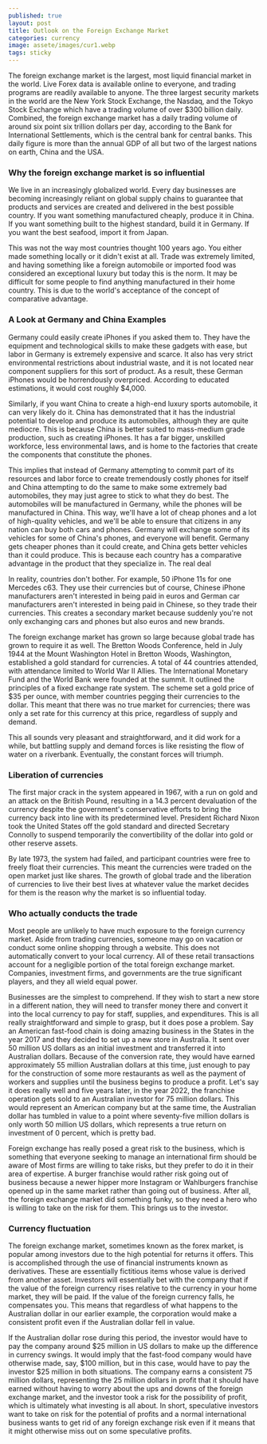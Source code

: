 ```yaml
---
published: true
layout: post
title: Outlook on the Foreign Exchange Market
categories: currency
image: assete/images/cur1.webp
tags: sticky
---
```


The foreign exchange market is the largest, most liquid financial market in the world. Live Forex data is available online to everyone, and trading programs are readily available to anyone. The three largest security markets in the world are the New York Stock Exchange, the Nasdaq, and the Tokyo Stock Exchange which have a trading volume of over $300 billion daily. Combined, the foreign exchange market has a daily trading volume of around six point six trillion dollars per day, according to the Bank for International Settlements, which is the central bank for central banks. This daily figure is more than the annual GDP of all but two of the largest nations on earth, China and the USA.

### Why the foreign exchange market is so influential

We live in an increasingly globalized world. Every day businesses are becoming increasingly reliant on global supply chains to guarantee that products and services are created and delivered in the best possible country. If you want something manufactured cheaply, produce it in China. If you want something built to the highest standard, build it in Germany. If you want the best seafood, import it from Japan.

This was not the way most countries thought 100 years ago. You either made something locally or it didn't exist at all. Trade was extremely limited, and having something like a foreign automobile or imported food was considered an exceptional luxury but today this is the norm. It may be difficult for some people to find anything manufactured in their home country. This is due to the world's acceptance of the concept of comparative advantage.

### A Look at Germany and China Examples

Germany could easily create iPhones if you asked them to. They have the equipment and technological skills to make these gadgets with ease, but labor in Germany is extremely expensive and scarce. It also has very strict environmental restrictions about industrial waste, and it is not located near component suppliers for this sort of product. As a result, these German iPhones would be horrendously overpriced. According to educated estimations, it would cost roughly $4,000.

Similarly, if you want China to create a high-end luxury sports automobile, it can very likely do it. China has demonstrated that it has the industrial potential to develop and produce its automobiles, although they are quite mediocre. This is because China is better suited to mass-medium grade production, such as creating iPhones. It has a far bigger, unskilled workforce, less environmental laws, and is home to the factories that create the components that constitute the phones.

This implies that instead of Germany attempting to commit part of its resources and labor force to create tremendously costly phones for itself and China attempting to do the same to make some extremely bad automobiles, they may just agree to stick to what they do best. The automobiles will be manufactured in Germany, while the phones will be manufactured in China. This way, we'll have a lot of cheap phones and a lot of high-quality vehicles, and we'll be able to ensure that citizens in any nation can buy both cars and phones. Germany will exchange some of its vehicles for some of China's phones, and everyone will benefit. Germany gets cheaper phones than it could create, and China gets better vehicles than it could produce.
This is because each country has a comparative advantage in the product that they specialize in.
The real deal

In reality, countries don't bother. For example, 50 iPhone 11s for one Mercedes c63. They use their currencies but of course, Chinese iPhone manufacturers aren't interested in being paid in euros and German car manufacturers aren't interested in being paid in Chinese, so they trade their currencies. This creates a secondary market because suddenly you're not only exchanging cars and phones but also euros and new brands.

The foreign exchange market has grown so large because global trade has grown to require it as well. The Bretton Woods Conference, held in July 1944 at the Mount Washington Hotel in Bretton Woods, Washington, established a gold standard for currencies. A total of 44 countries attended, with attendance limited to World War II Allies. The International Monetary Fund and the World Bank were founded at the summit. It outlined the principles of a fixed exchange rate system. The scheme set a gold price of $35 per ounce, with member countries pegging their currencies to the dollar. This meant that there was no true market for currencies; there was only a set rate for this currency at this price, regardless of supply and demand.

This all sounds very pleasant and straightforward, and it did work for a while, but battling supply and demand forces is like resisting the flow of water on a riverbank. Eventually, the constant forces will triumph.

### Liberation of currencies

The first major crack in the system appeared in 1967, with a run on gold and an attack on the British Pound, resulting in a 14.3 percent devaluation of the currency despite the government's conservative efforts to bring the currency back into line with its predetermined level. President Richard Nixon took the United States off the gold standard and directed Secretary Connolly to suspend temporarily the convertibility of the dollar into gold or other reserve assets.

By late 1973, the system had failed, and participant countries were free to freely float their currencies. This meant the currencies were traded on the open market just like shares. The growth of global trade and the liberation of currencies to live their best lives at whatever value the market decides for them is the reason why the market is so influential today.

### Who actually conducts the trade

Most people are unlikely to have much exposure to the foreign currency market. Aside from trading currencies, someone may go on vacation or conduct some online shopping through a website. This does not automatically convert to your local currency. All of these retail transactions account for a negligible portion of the total foreign exchange market. Companies, investment firms, and governments are the true significant players, and they all wield equal power.

Businesses are the simplest to comprehend. If they wish to start a new store in a different nation, they will need to transfer money there and convert it into the local currency to pay for staff, supplies, and expenditures. This is all really straightforward and simple to grasp, but it does pose a problem. Say an American fast-food chain is doing amazing business in the States in the year 2017 and they decided to set up a new store in Australia. It sent over 50 million US dollars as an initial investment and transferred it into Australian dollars. Because of the conversion rate, they would have earned approximately 55 million Australian dollars at this time, just enough to pay for the construction of some more restaurants as well as the payment of workers and supplies until the business begins to produce a profit. Let's say it does really well and five years later, in the year 2022, the franchise operation gets sold to an Australian investor for 75 million dollars. This would represent an American company but at the same time, the Australian dollar has tumbled in value to a point where seventy-five million dollars is only worth 50 million US dollars, which represents a true return on investment of 0 percent, which is pretty bad.

Foreign exchange has really posed a great risk to the business, which is something that everyone seeking to manage an international firm should be aware of Most firms are willing to take risks, but they prefer to do it in their area of expertise. A burger franchise would rather risk going out of business because a newer hipper more Instagram or Wahlburgers franchise opened up in the same market rather than going out of business. After all, the foreign exchange market did something funky, so they need a hero who is willing to take on the risk for them. This brings us to the investor.

### Currency fluctuation

The foreign exchange market, sometimes known as the forex market, is popular among investors due to the high potential for returns it offers. This is accomplished through the use of financial instruments known as derivatives. These are essentially fictitious items whose value is derived from another asset. Investors will essentially bet with the company that if the value of the foreign currency rises relative to the currency in your home market, they will be paid. If the value of the foreign currency falls, he compensates you. This means that regardless of what happens to the Australian dollar in our earlier example, the corporation would make a consistent profit even if the Australian dollar fell in value.

If the Australian dollar rose during this period, the investor would have to pay the company around $25 million in US dollars to make up the difference in currency swings. It would imply that the fast-food company would have otherwise made, say, $100 million, but in this case, would have to pay the investor $25 million in both situations. The company earns a consistent 75 million dollars, representing the 25 million dollars in profit that it should have earned without having to worry about the ups and downs of the foreign exchange market, and the investor took a risk for the possibility of profit, which is ultimately what investing is all about. In short, speculative investors want to take on risk for the potential of profits and a normal international business wants to get rid of any foreign exchange risk even if it means that it might otherwise miss out on some speculative profits.
